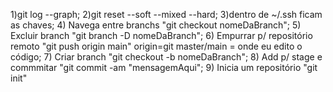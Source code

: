 1)git log --graph;
2)git reset --soft --mixed --hard;
3)dentro de ~/.ssh ficam as chaves;
4) Navega entre branchs "git checkout nomeDaBranch";
5) Excluir branch "git branch -D nomeDaBranch";
6) Empurrar p/ repositório remoto "git push origin main" origin=git master/main = onde eu edito o código;
7) Criar branch "git checkout -b nomeDaBranch";
8) Add p/ stage e commmitar "git commit -am "mensagemAqui";
9) Inicia um repositório "git init"
